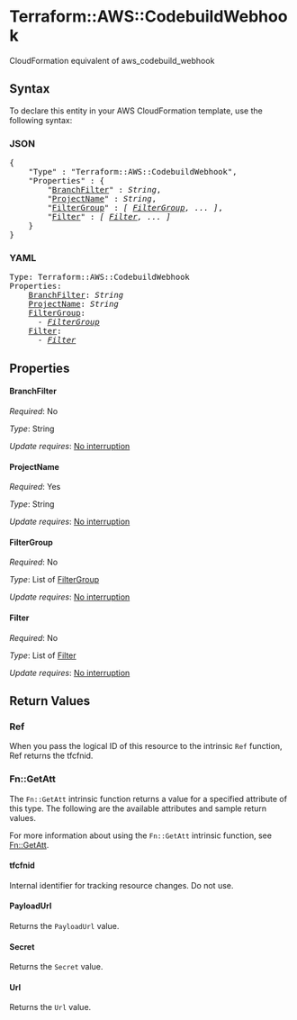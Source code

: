 # Terraform::AWS::CodebuildWebhook

CloudFormation equivalent of aws_codebuild_webhook

## Syntax

To declare this entity in your AWS CloudFormation template, use the following syntax:

### JSON

<pre>
{
    "Type" : "Terraform::AWS::CodebuildWebhook",
    "Properties" : {
        "<a href="#branchfilter" title="BranchFilter">BranchFilter</a>" : <i>String</i>,
        "<a href="#projectname" title="ProjectName">ProjectName</a>" : <i>String</i>,
        "<a href="#filtergroup" title="FilterGroup">FilterGroup</a>" : <i>[ <a href="filtergroup.md">FilterGroup</a>, ... ]</i>,
        "<a href="#filter" title="Filter">Filter</a>" : <i>[ <a href="filter.md">Filter</a>, ... ]</i>
    }
}
</pre>

### YAML

<pre>
Type: Terraform::AWS::CodebuildWebhook
Properties:
    <a href="#branchfilter" title="BranchFilter">BranchFilter</a>: <i>String</i>
    <a href="#projectname" title="ProjectName">ProjectName</a>: <i>String</i>
    <a href="#filtergroup" title="FilterGroup">FilterGroup</a>: <i>
      - <a href="filtergroup.md">FilterGroup</a></i>
    <a href="#filter" title="Filter">Filter</a>: <i>
      - <a href="filter.md">Filter</a></i>
</pre>

## Properties

#### BranchFilter

_Required_: No

_Type_: String

_Update requires_: [No interruption](https://docs.aws.amazon.com/AWSCloudFormation/latest/UserGuide/using-cfn-updating-stacks-update-behaviors.html#update-no-interrupt)

#### ProjectName

_Required_: Yes

_Type_: String

_Update requires_: [No interruption](https://docs.aws.amazon.com/AWSCloudFormation/latest/UserGuide/using-cfn-updating-stacks-update-behaviors.html#update-no-interrupt)

#### FilterGroup

_Required_: No

_Type_: List of <a href="filtergroup.md">FilterGroup</a>

_Update requires_: [No interruption](https://docs.aws.amazon.com/AWSCloudFormation/latest/UserGuide/using-cfn-updating-stacks-update-behaviors.html#update-no-interrupt)

#### Filter

_Required_: No

_Type_: List of <a href="filter.md">Filter</a>

_Update requires_: [No interruption](https://docs.aws.amazon.com/AWSCloudFormation/latest/UserGuide/using-cfn-updating-stacks-update-behaviors.html#update-no-interrupt)

## Return Values

### Ref

When you pass the logical ID of this resource to the intrinsic `Ref` function, Ref returns the tfcfnid.

### Fn::GetAtt

The `Fn::GetAtt` intrinsic function returns a value for a specified attribute of this type. The following are the available attributes and sample return values.

For more information about using the `Fn::GetAtt` intrinsic function, see [Fn::GetAtt](https://docs.aws.amazon.com/AWSCloudFormation/latest/UserGuide/intrinsic-function-reference-getatt.html).

#### tfcfnid

Internal identifier for tracking resource changes. Do not use.

#### PayloadUrl

Returns the <code>PayloadUrl</code> value.

#### Secret

Returns the <code>Secret</code> value.

#### Url

Returns the <code>Url</code> value.

